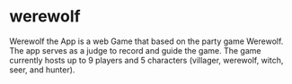 # werewolf
Werewolf the App is a web Game that based on the party game Werewolf. The app serves as a judge to record and guide the game. The game currently hosts up to 9 players and 5 characters (villager, werewolf, witch, seer, and hunter).
